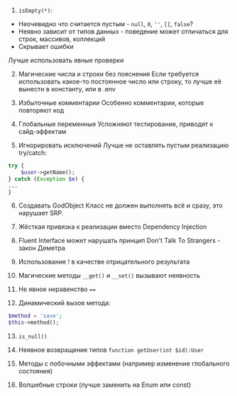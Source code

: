 1. `isEmpty(*)`:
- Неочевидно что считается пустым - `null`, `0`, `''`, `[]`, `false`?
- Неявно зависит от типов данных - поведение может отличаться для строк, массивов, коллекций
- Скрывает ошибки

Лучше использовать явные проверки


2. Магические числа и строки без пояснения
Если требуется использовать какое-то постоянное число или строку, то лучше её вынести в константу, или в .env

3. Избыточные комментарии
Особенно комментарии, которые повторяют код

4. Глобальные переменные
Усложняют тестирование, приводят к сайд-эффектам

5. Игнорировать исключений
Лучше не оставлять пустым реализацию try/catch:
```php
try {
	$user->getName();
} catch (Exception $e) {
...
}
```

6. Создавать GodObject
   Класс не должен выполнять всё и сразу, это нарушает SRP.
   
7. Жёсткая привязка к реализации вместо Dependency Injection
   
8. Fluent Interface может нарушать принцип Don't Talk To Strangers - закон Деметра
   
9. Использование ! в качестве отрицательного результата
   
10. Магические методы `__get()` и `__set()` вызывают неявность
11. Не явное неравенство `==`
    
12. Динамический вызов метода:
```php
$method = 'save';
$this->method();
```

13. `is_null()`
    
14. Неявное возвращение типов `function getUser(int $id):User`
    
15. Методы с побочными эффектами (например изменение глобального состояния)
    
16. Волшебные строки (лучше заменить на Enum или const)